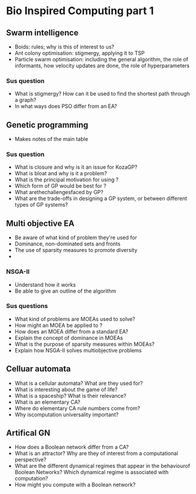 # Bio Inspired Computing part 1

## Swarm intelligence 
- Boids: rules; why is this of interest to us?
- Ant colony optimisation: stigmergy, applying it to TSP
- Particle swarm optimisation: including the general algorithm, the role of informants, how velocity updates are done, the role of hyperparameters

### Sus question 
- What is stigmergy? How can it be used to find the shortest path through a graph?
- In what ways does PSO differ from an EA?

## Genetic programming 
- Makes notes of the main table 

### Sus question 
- What is closure and why is it an issue for KozaGP?
- What is bloat and why is it a problem? 
- What is the principal motivation for using <GP type>?
- Which form of GP would be best for <insert situation>?
- What arethechallengesfaced by GP?
- What are the trade-offs in designing a GP system, or between different types of GP systems?

## Multi objective EA
- Be aware of what kind of problem they're used for 
- Dominance, non-dominated sets and fronts 
- The use of sparsity measures to promote diversity
-
### NSGA-II
- Understand how it works 
- Be able to give an outline of the algorithm

### Sus questions 
- What kind of problems are MOEAs used to solve? 
- How might an MOEA be applied to <insert problem>?
- How does an MOEA differ from a standard EA?
- Explain the concept of dominance in MOEAs
- What is the purpose of sparsity measures within MOEAs?
- Explain how NSGA-II solves multiobjective problems

## Celluar automata 
- What is a cellular automata? What are they used for?
- What is interesting about the game of life?
- What is a spaceship? What is their relevance?
- What is an elementary CA?
- Where do elementary CA rule numbers come from?
- Why iscomputation universality important?

## Artifical GN 
- How does a Boolean network differ from a CA?
- What is an attractor? Why are they of interest from a computational perspective?
- What are the different dynamical regimes that appear in the behaviourof Boolean Networks? Which dynamical regime is associated with computation?
- How might you compute with a Boolean network?